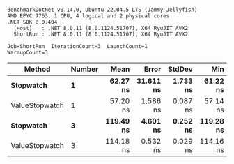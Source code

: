 ```

BenchmarkDotNet v0.14.0, Ubuntu 22.04.5 LTS (Jammy Jellyfish)
AMD EPYC 7763, 1 CPU, 4 logical and 2 physical cores
.NET SDK 8.0.404
  [Host]   : .NET 8.0.11 (8.0.1124.51707), X64 RyuJIT AVX2
  ShortRun : .NET 8.0.11 (8.0.1124.51707), X64 RyuJIT AVX2

Job=ShortRun  IterationCount=3  LaunchCount=1  
WarmupCount=3  

```
| Method         | Number | Mean      | Error     | StdDev   | Min       | Max       | Gen0   | Allocated |
|--------------- |------- |----------:|----------:|---------:|----------:|----------:|-------:|----------:|
| **Stopwatch**      | **1**      |  **62.27 ns** | **31.611 ns** | **1.733 ns** |  **61.22 ns** |  **64.27 ns** | **0.0005** |      **40 B** |
| ValueStopwatch | 1      |  57.20 ns |  1.586 ns | 0.087 ns |  57.14 ns |  57.30 ns |      - |         - |
| **Stopwatch**      | **3**      | **119.49 ns** |  **4.601 ns** | **0.252 ns** | **119.28 ns** | **119.77 ns** | **0.0005** |      **40 B** |
| ValueStopwatch | 3      | 114.18 ns |  0.532 ns | 0.029 ns | 114.16 ns | 114.21 ns |      - |         - |
